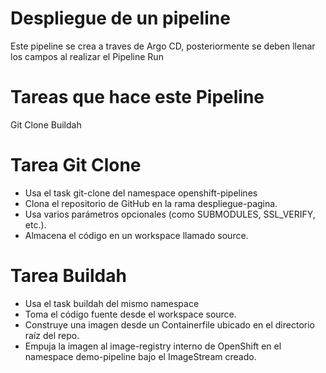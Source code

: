 # Despliegue de un pipeline
Este pipeline se crea a traves de Argo CD, posteriormente se deben llenar los campos al realizar el Pipeline Run

# Tareas que hace este Pipeline
Git Clone
Buildah

# Tarea Git Clone
- Usa el task git-clone del namespace openshift-pipelines
- Clona el repositorio de GitHub en la rama despliegue-pagina.
- Usa varios parámetros opcionales (como SUBMODULES, SSL_VERIFY, etc.).
- Almacena el código en un workspace llamado source.

# Tarea Buildah
- Usa el task buildah del mismo namespace
- Toma el código fuente desde el workspace source.
- Construye una imagen desde un Containerfile ubicado en el directorio raíz del repo.
- Empuja la imagen al image-registry interno de OpenShift en el namespace demo-pipeline bajo el ImageStream creado. 
